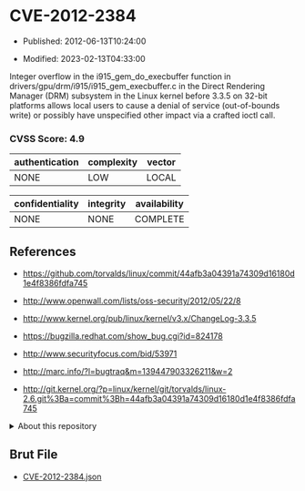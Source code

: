 # CVE-2012-2384

- Published: 2012-06-13T10:24:00

- Modified: 2023-02-13T04:33:00

Integer overflow in the i915_gem_do_execbuffer function in drivers/gpu/drm/i915/i915_gem_execbuffer.c in the Direct Rendering Manager (DRM) subsystem in the Linux kernel before 3.3.5 on 32-bit platforms allows local users to cause a denial of service (out-of-bounds write) or possibly have unspecified other impact via a crafted ioctl call.

### CVSS Score: **4.9**

| authentication | complexity | vector |
| --- | --- | --- |
| NONE | LOW | LOCAL |

| confidentiality | integrity | availability |
| --- | --- | --- |
| NONE | NONE | COMPLETE |

## References

* https://github.com/torvalds/linux/commit/44afb3a04391a74309d16180d1e4f8386fdfa745

* http://www.openwall.com/lists/oss-security/2012/05/22/8

* http://www.kernel.org/pub/linux/kernel/v3.x/ChangeLog-3.3.5

* https://bugzilla.redhat.com/show_bug.cgi?id=824178

* http://www.securityfocus.com/bid/53971

* http://marc.info/?l=bugtraq&m=139447903326211&w=2

* http://git.kernel.org/?p=linux/kernel/git/torvalds/linux-2.6.git%3Ba=commit%3Bh=44afb3a04391a74309d16180d1e4f8386fdfa745

<details>
<summary>About this repository</summary> 

  This repository is part of the project [Live Hack CVE](https://github.com/Live-Hack-CVE). Main website can be found [www.live-hack.org](https://www.live-hack.org) 
  
  Made by [Sn0wAlice](https://github.com/Sn0wAlice) for the people that care about security and need to have a feed of the latest CVEs. Hope you enjoy it, don't forget to star the repo and follow me on [Twitter](https://twitter.com/Sn0wAlice) and [Github](https://github.com/Sn0wAlice). And that is my [personnal website](https://www.alice-snow.me/)

  - [Home Page](https://github.com/Live-Hack-CVE)
  - [Framework](https://github.com/Live-Hack-CVE/cve-framework)
  - [CVE database](https://github.com/Live-Hack-CVE/full_database)
  - [Changelog](https://github.com/Live-Hack-CVE/Changelog)
</details>

## Brut File

* [CVE-2012-2384.json](https://raw.githubusercontent.com/Live-Hack-CVE/full_database/main/cves/2012/CVE-2012-2384.json)

